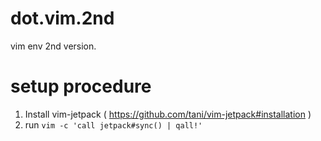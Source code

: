 # dot.vim.2nd
vim env 2nd version.

# setup procedure
1. Install vim-jetpack ( https://github.com/tani/vim-jetpack#installation )
1. run `vim -c 'call jetpack#sync() | qall!'`
